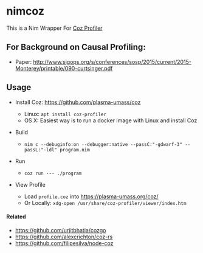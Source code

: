 # nimcoz

This is a Nim Wrapper For [Coz Profiler](https://github.com/plasma-umass/coz)

## For Background on Causal Profiling:

- Paper: http://www.sigops.org/s/conferences/sosp/2015/current/2015-Monterey/printable/090-curtsinger.pdf

## Usage

- Install Coz: https://github.com/plasma-umass/coz

  - Linux: `apt install coz-profiler`
  - OS X: Easiest way is to run a docker image with Linux and install Coz

- Build

  - `nim c --debuginfo:on --debugger:native --passC:"-gdwarf-3" --passL:"-ldl" program.nim`

- Run

  - `coz run --- ./program`

- View Profile
  - Load `profile.coz` into https://plasma-umass.org/coz/
  - Or Locally: `xdg-open /usr/share/coz-profiler/viewer/index.htm`

#### Related

- https://github.com/urjitbhatia/cozgo
- https://github.com/alexcrichton/coz-rs
- https://github.com/filipesilva/node-coz
